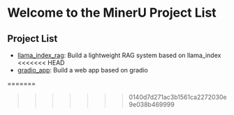 # Welcome to the MinerU Project List

## Project List

- [llama_index_rag](./llama_index_rag/README.md): Build a lightweight RAG system based on llama_index
<<<<<<< HEAD
- [gradio_app](./gradio_app/README.md): Build a web app based on gradio


=======
>>>>>>> 0140d7d271ac3b1561ca2272030e9e038b469999
